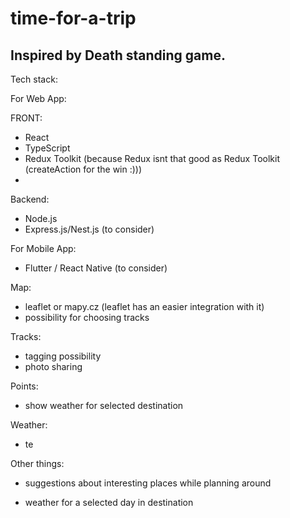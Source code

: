 # time-for-a-trip

## Inspired by Death standing game.


Tech stack:

For Web App: 

FRONT:
- React
- TypeScript
- Redux Toolkit (because Redux isnt that good as Redux Toolkit (createAction for the win :)))
- 

Backend: 
- Node.js
- Express.js/Nest.js (to consider)

For Mobile App:
- Flutter / React Native (to consider)

Map:
- leaflet or mapy.cz (leaflet has an easier integration with it)
- possibility for choosing tracks

Tracks:
- tagging possibility
- photo sharing 

Points:
- show weather for selected destination


Weather:
- te

Other things:
- suggestions about interesting places while planning around

 


- weather for a selected day in destination
